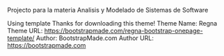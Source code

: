 Projecto para la materia Analisis y Modelado de Sistemas de Software


Using template
Thanks for downloading this theme!
Theme Name: Regna
Theme URL: https://bootstrapmade.com/regna-bootstrap-onepage-template/
Author: BootstrapMade.com
Author URL: https://bootstrapmade.com